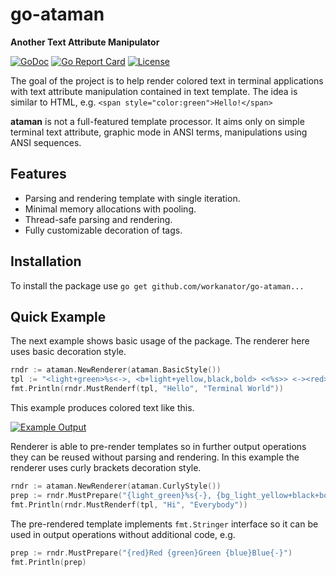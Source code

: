 # go-ataman
**Another Text Attribute Manipulator**

[![GoDoc](https://godoc.org/gopkg.in/workanator/go-ataman.v1?status.svg)](https://godoc.org/gopkg.in/workanator/go-ataman.v1)
[![Go Report Card](https://goreportcard.com/badge/github.com/workanator/go-ataman)](https://goreportcard.com/report/github.com/workanator/go-ataman)
[![License](https://img.shields.io/dub/l/vibe-d.svg)](https://github.com/workanator/go-ataman/blob/master/LICENSE)

The goal of the project is to help render colored text in terminal applications
with text attribute manipulation contained in text template.
The idea is similar to HTML, e.g. `<span style="color:green">Hello!</span>`

**ataman** is not a full-featured template processor. It aims only on simple
terminal text attribute, graphic mode in ANSI terms, manipulations using
ANSI sequences.

## Features

- Parsing and rendering template with single iteration.
- Minimal memory allocations with pooling.
- Thread-safe parsing and rendering.
- Fully customizable decoration of tags.

## Installation

To install the package use `go get github.com/workanator/go-ataman...`

## Quick Example

The next example shows basic usage of the package. The renderer here uses
basic decoration style.

```go
rndr := ataman.NewRenderer(ataman.BasicStyle())
tpl := "<light+green>%s<->, <b+light+yellow,black,bold> <<%s>> <-><red>!"
fmt.Println(rndr.MustRenderf(tpl, "Hello", "Terminal World"))

```

This example produces colored text like this.

[![Example Output](https://s24.postimg.org/cpl13bvp1/2017-05-19_15.56.34.png)](https://postimg.org/image/6onc6992p/)

Renderer is able to pre-render templates so in further output operations they
can be reused without parsing and rendering. In this example the renderer uses
curly brackets decoration style.

```go
rndr := ataman.NewRenderer(ataman.CurlyStyle())
prep := rndr.MustPrepare("{light_green}%s{-}, {bg_light_yellow+black+bold} <%s> {-}{red}!")
fmt.Println(rndr.MustRenderf(tpl, "Hi", "Everybody"))
```

The pre-rendered template implements `fmt.Stringer` interface so it can be used
in output operations without additional code, e.g.

```go
prep := rndr.MustPrepare("{red}Red {green}Green {blue}Blue{-}")
fmt.Println(prep)
```
